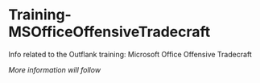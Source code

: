 # Training-MSOfficeOffensiveTradecraft
Info related to the Outflank training: Microsoft Office Offensive Tradecraft

_More information will follow_
